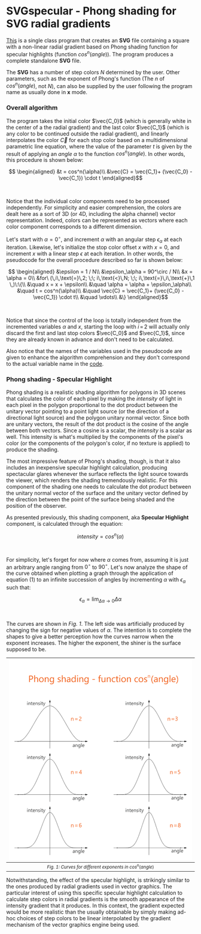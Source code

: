 # SVGspecular - Phong shading for SVG radial gradients

[This](SVGspecular.java) is a single class program that creates an **SVG** file containing a square  with a non-linear radial gradient based on Phong shading function for specular highlights (function $cos^n(angle)$). The program produces a complete standalone **SVG** file.

The **SVG** has a number of step colors $N$ determined by the user. Other parameters, such as the
exponent of Phong's function (The $n$ of $cos^n(angle)$, not $N$), can also be supplied by the user following the program name as usually done in **x** mode.

### Overall algorithm

The program takes the initial color $\vec{C_0}$ (which is generally white in the center of a the radial
gradient) and the last color $\vec{C_1}$ (which is any color to be continued outside the radial gradient),
and linearly interpolates the color $\vec{C}$ for each stop color based on a multidimensional parametric line equation, where the value of the parameter $t$ is given by the result of applying an $angle$ $\alpha$ to the function $cos^n(angle)$. In other words, this procedure is shown below:

```math
  \begin{aligned}
     &t = cos^n(\alpha)\\
     &\vec{C} = \vec{C_1}+ (\vec{C_0} - \vec{C_1}) \cdot t 
  \end{aligned}
 ```
<br>

Notice that the individual color components need to be processed independently. For simplicity and easier comprehension, the colors are dealt here as a sort of 3D (or 4D, including the alpha channel) vector representation. Indeed, colors can be represented as vectors where each color component corresponds to a different dimension.

Let's start with $\alpha=0^\circ$, and increment $\alpha$ with an angular step $\epsilon_\alpha$ at each iteration. Likewise, let's initialize the stop color offset $x$ with $x = 0$, and increment $x$ with a linear step $\epsilon$ at each iteration. In other words, the pseudocode for the overall procedure described so far is shown below:

```math
 \begin{aligned}
    &\epsilon = 1 / N\\
    &\epsilon_\alpha = 90^\circ / N\\
    &x = \alpha = 0\\
    &for\ (\,i\,\text{=}\,2; \;\; i\,\text{<}\,N; \;\; i\,\text{=}\,i\,\text{+}\,1 \,)\:\{\\
    &\quad x = x + \epsilon\\
    &\quad \alpha = \alpha + \epsilon_\alpha\\
    &\quad t = cos^n(\alpha)\\
    &\quad \vec{C} = \vec{C_1}+ (\vec{C_0} - \vec{C_1}) \cdot t\\
    &\quad \vdots\\
    &\}
  \end{aligned}
```
<br>

Notice that since the control of the loop is totally independent from the incremented variables $\alpha$ and $x$, starting the loop with $i\,\text{=}\,2$ will actually only discard the first and last stop colors $\vec{C_0}$ and $\vec{C_1}$, since they are already known in advance and don't need to be calculated.

Also notice that the names of the variables used in the pseudocode are given to enhance the algorithm comprehension and they don't correspond to the actual variable name in the [code](SVGspecular.java).

### Phong shading - Specular Highlight

Phong shading is a realistic shading algorithm for polygons in 3D scenes that calculates the color of each pixel by making the $intensity$ of light in each pixel in the polygon proportional to the dot product between the unitary vector pointing to a point light source (or the direction of a directional light source) and the polygon unitary normal vector. Since both are unitary vectors, the result of the dot product is the cosine of the angle between both vectors. Since a cosine is
a scalar, the $intensity$ is a scalar as well. This intensity is what's multiplied by the components of the pixel's color (or the components of the polygon's color, if no texture is applied) to produce the shading.

The most impressive feature of Phong's shading, though, is that it also includes an inexpensive specular highlight calculation, producing spectacular glares whenever the surface reflects the light source towards the viewer, which renders the shading tremendously realistic. For this component of the shading one needs to calculate the dot product between the unitary normal vector of the surface and the unitary vector defined by the direction between the point of the surface being shaded and the position of the observer.

As presented previously, this shading component, aka **Specular Highlight** component, is calculated through the equation:

``` math
intensity = cos^n(\alpha) 
```
<br>

For simplicity, let's forget for now where $\alpha$ comes from, assuming it is just an arbitrary angle ranging from $0^\circ$ to $90^\circ$. Let's now analyze the shape of the curve obtained when plotting a graph through the application of equation (1) to an infinite succession of angles by incrementing $\alpha$ with $\epsilon_\alpha$ such that:

``` math
\epsilon_\alpha = \lim_{\Delta\alpha\to 0}\Delta\alpha
```
<br>

The curves are shown in *Fig. 1*. The left side was artificially produced by changing the sign for negative values of $\alpha$. The intention is to complete the shapes to give a better perception how the curves narrow when the exponent increases. The higher the exponent, the shiner is the surface supposed to be.


| ![](phong.svg)                                                                             |
| ------------------------------------------------------------------------------------------ |
| <center><small>*Fig. 1: Curves for different exponents in* $cos^n(angle)$</small></center> |


Notwithstanding, the effect of the specular highlight, is strikingly similar to the ones produced by radial gradients used in vector graphics. The particular interest of using this specific specular highlight calculation to calculate step colors in radial gradients is the smooth appearance of the intensity gradient that it produces. In this context, the gradient expected would be more realistic than the usually obtainable by simply making ad-hoc choices of step colors to be linear interpolated by the gradient mechanism of  the vector graphics engine being used.

